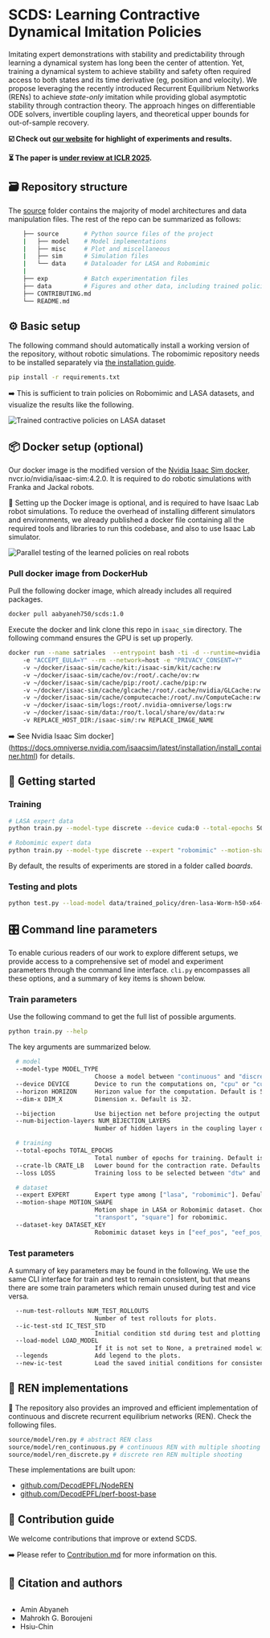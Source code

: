# SCDS: Learning Contractive Dynamical Imitation Policies

Imitating expert demonstrations with stability and predictability through learning a dynamical system has long been the center of attention. Yet, training a dynamical system to achieve stability and safety often required access to both states and its time derivative (eg, position and velocity). We propose leveraging the recently introduced Recurrent Equilibrium Networks (RENs) to achieve *state-only* imitation while providing global asymptotic stability through contraction theory. The approach hinges on differentiable ODE solvers, invertible coupling layers, and theoretical upper bounds for out-of-sample recovery.

**☑️ Check out [our website](https://sites.google.com/view/contractive-dynamical-policies) for highlight of experiments and results.**

**⏳ The paper is [under review at ICLR 2025](https://openreview.net/forum?id=lILEtkWOXD&referrer=%5BAuthor%20Console%5D(%2Fgroup%3Fid%3DICLR.cc%2F2025%2FConference%2FAuthors%23your-submissions)).**

## 🗃 Repository structure

The [source](source/) folder contains the majority of model architectures and data manipulation files. The rest of the repo can be summarized as follows:

```bash
    ├── source       # Python source files of the project
    |   ├── model    # Model implementations
    |   ├── misc     # Plot and miscellaneous
    |   ├── sim      # Simulation files
    |   └── data     # Dataloader for LASA and Robomimic
    |
    ├── exp          # Batch experimentation files
    ├── data         # Figures and other data, including trained policies
    ├── CONTRIBUTING.md
    └── README.md
```


## ⚙️ Basic setup

The following command should automatically install a working version of the repository, without robotic simulations. The robomimic repository needs to be installed separately via [the installation guide](https://robomimic.github.io/docs/introduction/installation.html).

```bash
pip install -r requirements.txt
```

➡️ This is sufficient to train policies on Robomimic and LASA datasets, and visualize the results like the following.

![Trained contractive policies on LASA dataset](data/test_rollouts/scds_lasa_policies.png "Trained contractive policies on LASA dataset")

## 📦 Docker setup (optional)
Our docker image is the modified version of the [Nvidia Isaac Sim docker](https://docs.omniverse.nvidia.com/isaacsim/latest/installation/install_container.html), nvcr.io/nvidia/isaac-sim:4.2.0. It is required to do robotic simulations with Franka and Jackal robots.

📝 Setting up the Docker image is optional, and is required to have Isaac Lab robot simulations.
To reduce the overhead of installing different simulators and environments, we already published a docker file containing all the required tools and libraries to run this codebase, and also to use Isaac Lab simulator.

![Parallel testing of the learned policies on real robots](data/test_rollouts/franka_parallel.png "Parallel testing of the learned policies on real robots")

### Pull docker image from DockerHub

Pull the following docker image, which already includes all required packages.

```bash
docker pull aabyaneh750/scds:1.0
```

Execute the docker and link clone this repo in ```isaac_sim``` directory. The following command ensures the GPU is set up properly.

```bash
docker run --name satriales  --entrypoint bash -ti -d --runtime=nvidia
    -e "ACCEPT_EULA=Y" --rm --network=host -e "PRIVACY_CONSENT=Y"
    -v ~/docker/isaac-sim/cache/kit:/isaac-sim/kit/cache:rw
    -v ~/docker/isaac-sim/cache/ov:/root/.cache/ov:rw
    -v ~/docker/isaac-sim/cache/pip:/root/.cache/pip:rw
    -v ~/docker/isaac-sim/cache/glcache:/root/.cache/nvidia/GLCache:rw
    -v ~/docker/isaac-sim/cache/computecache:/root/.nv/ComputeCache:rw
    -v ~/docker/isaac-sim/logs:/root/.nvidia-omniverse/logs:rw
    -v ~/docker/isaac-sim/data:/roo/t.local/share/ov/data:rw
    -v REPLACE_HOST_DIR:/isaac-sim/:rw REPLACE_IMAGE_NAME
```

➡️ See Nvidia Isaac Sim docker](https://docs.omniverse.nvidia.com/isaacsim/latest/installation/install_container.html) for details.

## 🚀 Getting started

### Training

```bash
# LASA expert data
python train.py --model-type discrete --device cuda:0 --total-epochs 500 --expert lasa --motion-shape Worm --num-expert-trajectories 1

# Robomimic expert data
python train.py --model-type discrete --expert "robomimic" --motion-shape "lift"  --dim-in 3 --dim-out 3 --device cuda:0  --total-epochs 500 --bijection --num-bijection-layers 8 --crate-lb 12.0  --num-expert-trajectories 1 --horizon 20 --loss dtw
```

By default, the results of experiments are stored in a folder called *boards*.

### Testing and plots

```bash
python test.py --load-model data/trained_policy/dren-lasa-Worm-h50-x64-e15000-b16-cr1.0-e1-s50-a0-t11-0839/best_model.pth
```

## 🎛 Command line parameters

To enable curious readers of our work to explore different setups, we provide access to a comprehensive set of model and experiment parameters through the command line interface. ```cli.py``` encompasses all these options, and a summary of key items is shown below.

### Train parameters

Use the following command to get the full list of possible arguments.

```bash
python train.py --help
```

The key arguments are summarized below.

```bash
  # model
  --model-type MODEL_TYPE
                        Choose a model between "continuous" and "discrete" for the underlying REN.
  --device DEVICE       Device to run the computations on, "cpu" or "cuda:0". Default is "cuda:0" if available, otherwise "cpu".
  --horizon HORIZON     Horizon value for the computation. Default is 50.
  --dim-x DIM_X         Dimension x. Default is 32.

  --bijection           Use bijection net before projecting the output.
  --num-bijection-layers NUM_BIJECTION_LAYERS
                        Number of hidden layers in the coupling layer design and blocks. Default is 2.

  # training
  --total-epochs TOTAL_EPOCHS
                        Total number of epochs for training. Default is 200.
  --crate-lb CRATE_LB   Lower bound for the contraction rate. Defaults to 0.0 for continuous and 1 for discrete.
  --loss LOSS           Training loss to be selected between "dtw" and "mse". Default is "mse".

  # dataset
  --expert EXPERT       Expert type among ["lasa", "robomimic"]. Default is "lasa".
  --motion-shape MOTION_SHAPE
                        Motion shape in LASA or Robomimic dataset. Choose from ["Angle", "CShape", "GShape", "Sine", "Snake", "Worm", etc] for LASA and ["lift", "can",
                        "transport", "square"] for robomimic.
  --dataset-key DATASET_KEY
                        Robomimic dataset keys in ["eef_pos", "eef_pos_ori", "joint_pos", "joint_pos_vel"]
```

### Test parameters

A summary of key parameters may be found in the following. We use the same CLI interface for train and test to remain consistent, but that means there are some train parameters which remain unused during test and vice versa.

```bash
  --num-test-rollouts NUM_TEST_ROLLOUTS
                        Number of test rollouts for plots.
  --ic-test-std IC_TEST_STD
                        Initial condition std during test and plotting phase.
  --load-model LOAD_MODEL
                        If it is not set to None, a pretrained model will be loaded instead of training.
  --legends             Add legend to the plots.
  --new-ic-test         Load the saved initial conditions for consistency with other baselines.
```


## 🚧 REN implementations

📝 The repository also provides an improved and efficient implementation of continuous and discrete recurrent equilibrium networks (REN). Check the following files.

```bash
source/model/ren.py # abstract REN class
source/model/ren_continuous.py # continuous REN with multiple shooting
source/model/ren_discrete.py # discrete ren REN multiple shooting
```

These implementations are built upon:
* [github.com/DecodEPFL/NodeREN](https://github.com/DecodEPFL/NodeREN)
* [github.com/DecodEPFL/perf-boost-base](https://github.com/DecodEPFL/perf-boost-base)


## 🤝 Contribution guide

We welcome contributions that improve or extend SCDS.

➡️ Please refer to [Contribution.md](Contribution.md) for more information on this.

## 📖 Citation and authors

```tex

```
* Amin Abyaneh
* Mahrokh G. Boroujeni
* Hsiu-Chin